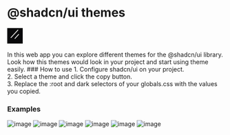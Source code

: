 # @shadcn/ui themes
<p align="left">
<a href="https://ui.shadcn.com/" target="_blank" rel="noreferrer"><img src="readme_files/shadcn-ui.png" width="36" height="36" alt="shadcn/ui" /></a>
</p>
In this web app you can explore different themes for the @shadcn/ui library. Look how this themes would look in your project and start using theme easily.
### How to use
1. Configure shadcn/ui on your project.<br />
2. Select a theme and click the copy button. <br />
3. Replace the :root and dark selectors of your globals.css with the values you copied.

### Examples

![image](https://github.com/ZeberMVP/shadcn-ui-themes/assets/106594858/1a64acfa-e5de-44fa-857b-042521f2ddce)
![image](https://github.com/ZeberMVP/shadcn-ui-themes/assets/106594858/c88dcc7e-4bf6-4622-a0b2-b90d48304ebb)
![image](https://github.com/ZeberMVP/shadcn-ui-themes/assets/106594858/0c5ea804-0811-4ceb-9466-a89e7dc330f7)
![image](https://github.com/ZeberMVP/shadcn-ui-themes/assets/106594858/fb75cdf5-2532-4699-a9fc-ddca5d91e3b3)
![image](https://github.com/ZeberMVP/shadcn-ui-themes/assets/106594858/fa9ca6b7-6a94-4af7-a2d2-db42b10f58de)
![image](https://github.com/ZeberMVP/shadcn-ui-themes/assets/106594858/4a36feec-be2a-463f-a648-9404a8b90293)
